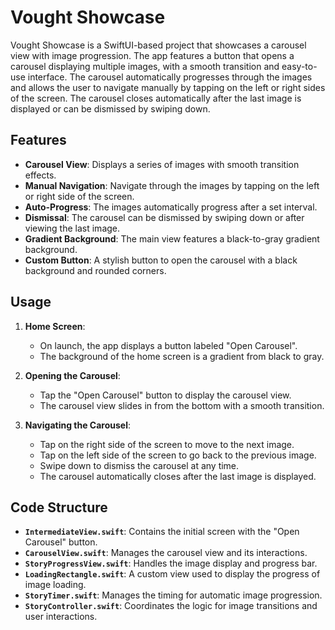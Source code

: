 # Vought Showcase

Vought Showcase is a SwiftUI-based project that showcases a carousel view with image progression. The app features a button that opens a carousel displaying multiple images, with a smooth transition and easy-to-use interface. The carousel automatically progresses through the images and allows the user to navigate manually by tapping on the left or right sides of the screen. The carousel closes automatically after the last image is displayed or can be dismissed by swiping down.

## Features

- **Carousel View**: Displays a series of images with smooth transition effects.
- **Manual Navigation**: Navigate through the images by tapping on the left or right side of the screen.
- **Auto-Progress**: The images automatically progress after a set interval.
- **Dismissal**: The carousel can be dismissed by swiping down or after viewing the last image.
- **Gradient Background**: The main view features a black-to-gray gradient background.
- **Custom Button**: A stylish button to open the carousel with a black background and rounded corners.

## Usage

1. **Home Screen**:
   - On launch, the app displays a button labeled "Open Carousel".
   - The background of the home screen is a gradient from black to gray.

2. **Opening the Carousel**:
   - Tap the "Open Carousel" button to display the carousel view.
   - The carousel view slides in from the bottom with a smooth transition.

3. **Navigating the Carousel**:
   - Tap on the right side of the screen to move to the next image.
   - Tap on the left side of the screen to go back to the previous image.
   - Swipe down to dismiss the carousel at any time.
   - The carousel automatically closes after the last image is displayed.

## Code Structure

- **`IntermediateView.swift`**: Contains the initial screen with the "Open Carousel" button.
- **`CarouselView.swift`**: Manages the carousel view and its interactions.
- **`StoryProgressView.swift`**: Handles the image display and progress bar.
- **`LoadingRectangle.swift`**: A custom view used to display the progress of image loading.
- **`StoryTimer.swift`**: Manages the timing for automatic image progression.
- **`StoryController.swift`**: Coordinates the logic for image transitions and user interactions.
